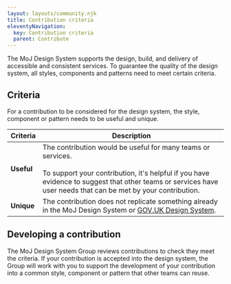 ```yaml
---
layout: layouts/community.njk
title: Contribution criteria
eleventyNavigation:
  key: Contribution criteria
  parent: Contribute
---
```


The MoJ Design System supports the design, build, and delivery of accessible and consistent services. To guarantee the quality of the design system, all styles, components and patterns need to meet certain criteria.

## Criteria

For a contribution to be considered for the design system, the style, component or pattern needs to be useful and unique.

| Criteria  | Description |
| --------- | ----------- |
| **Useful** | The contribution would be useful for many teams or services.<br><br>To support your contribution, it's helpful if you have evidence to suggest that other teams or services have user needs that can be met by your contribution. |
| **Unique** | The contribution does not replicate something already in the MoJ Design System or [GOV.UK Design System](https://design-system.service.gov.uk/). |

## Developing a contribution

The MoJ Design System Group reviews contributions to check they meet the criteria. If your contribution is accepted into the design system, the Group will work with you to support the development of your contribution into a common style, component or pattern that other teams can reuse.
